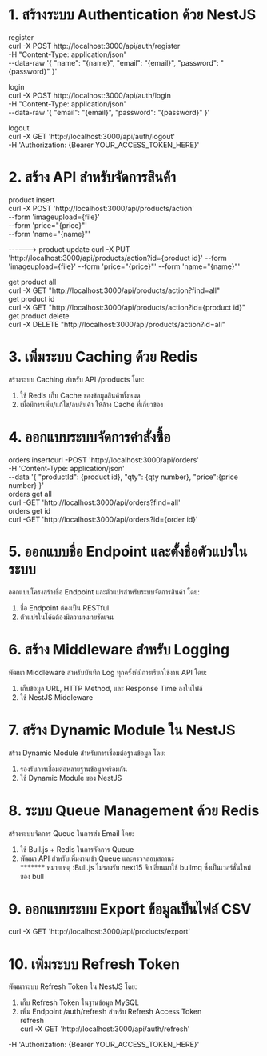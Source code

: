 # 1. สร้างระบบ Authentication ด้วย NestJS
register <br>
curl -X POST http://localhost:3000/api/auth/register <br>
-H "Content-Type: application/json" <br>
--data-raw '{ "name": "{name}", "email": "{email}", "password": "{password}" }'

login <br>
curl -X POST http://localhost:3000/api/auth/login <br>
-H "Content-Type: application/json" <br>
--data-raw '{ "email": "{email}", "password": "{password}" }' <br>

logout <br>
curl -X GET 'http://localhost:3000/api/auth/logout' <br>
-H 'Authorization: {Bearer YOUR_ACCESS_TOKEN_HERE}' <br>


# 2. สร้าง API สำหรับจัดการสินค้า
product insert <br>
curl -X POST 'http://localhost:3000/api/products/action' <br>
--form 'imageupload={file}' <br>
--form 'price="{price}"' <br>
--form 'name="{name}"' <br>

------> product update
curl -X PUT 'http://localhost:3000/api/products/action?id={product id}'
--form 'imageupload={file}'
--form 'price="{price}"'
--form 'name="{name}"'

get product all <br>
curl -X GET "http://localhost:3000/api/products/action?find=all" <br>
get product id <br>
curl -X GET "http://localhost:3000/api/products/action?id={product id}" <br>
get product delete <br>
curl -X DELETE "http://localhost:3000/api/products/action?id=all" <br>


# 3. เพิ่มระบบ Caching ด้วย Redis
สร้างระบบ Caching สำหรับ API /products โดย: <br>
1. ใช้ Redis เก็บ Cache ของข้อมูลสินค้าทั้งหมด <br>
2. เมื่อมีการเพิ่ม/แก้ไข/ลบสินค้า ให้ล้าง Cache ที่เกี่ยวข้อง <br>


# 4. ออกแบบระบบจัดการคำสั่งซื้อ
orders insertcurl -POST 'http://localhost:3000/api/orders' <br>
-H 'Content-Type: application/json' <br>
--data '{ "productId": {product id}, "qty": {qty number}, "price":{price number} }' <br>
orders get all <br>
curl -GET 'http://localhost:3000/api/orders?find=all' <br>
orders get id <br>
curl -GET 'http://localhost:3000/api/orders?id={order id}' <br>


# 5. ออกแบบชื่อ Endpoint และตั้งชื่อตัวแปรในระบบ 
ออกแบบโครงสร้างชื่อ Endpoint และตัวแปรสำหรับระบบจัดการสินค้า โดย: <br>
1. ชื่อ Endpoint ต้องเป็น RESTful <br>
2. ตัวแปรในโค้ดต้องมีความหมายชัดเจน <br>


# 6. สร้าง Middleware สำหรับ Logging
พัฒนา Middleware สำหรับบันทึก Log ทุกครั้งที่มีการเรียกใช้งาน API โดย: <br>
1. เก็บข้อมูล URL, HTTP Method, และ Response Time ลงในไฟล์ <br>
2. ใช้ NestJS Middleware <br>


# 7. สร้าง Dynamic Module ใน NestJS 
สร้าง Dynamic Module สำหรับการเชื่อมต่อฐานข้อมูล โดย: <br>
1. รองรับการเชื่อมต่อหลายฐานข้อมูลพร้อมกัน <br>
2. ใช้ Dynamic Module ของ NestJS <br>

# 8. ระบบ Queue Management ด้วย Redis
สร้างระบบจัดการ Queue ในการส่ง Email โดย: <br>
1. ใช้ Bull.js + Redis ในการจัดการ Queue <br>
2. พัฒนา API สำหรับเพิ่มงานเข้า Queue และตรวจสอบสถานะ <br>
******* หมายเหตุ :Bull.js ไม่รองรับ next15 จึเปลี่ยนมาใช้ bullmq ซึ่งเป็นเวอร์ชั่นใหม่ของ bull <br>

# 9. ออกแบบระบบ Export ข้อมูลเป็นไฟล์ CSV
curl -X GET 'http://localhost:3000/api/products/export' <br>

# 10. เพิ่มระบบ Refresh Token
พัฒนาระบบ Refresh Token ใน NestJS โดย: <br>
1. เก็บ Refresh Token ในฐานข้อมูล MySQL <br>
2. เพิ่ม Endpoint /auth/refresh สำหรับ Refresh Access Token <br>
refresh <br>
curl -X GET 'http://localhost:3000/api/auth/refresh' <br>

-H 'Authorization: {Bearer YOUR_ACCESS_TOKEN_HERE}'
